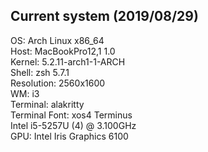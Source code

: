 ## Current system (2019/08/29)</br>
OS: Arch Linux x86_64</br>
Host: MacBookPro12,1 1.0</br>
Kernel: 5.2.11-arch1-1-ARCH</br>
Shell: zsh 5.7.1</br>
Resolution: 2560x1600</br>
WM: i3</br>
Terminal: alakritty</br>
Terminal Font: xos4 Terminus</br>
Intel i5-5257U (4) @ 3.100GHz</br>
GPU: Intel Iris Graphics 6100</br>

